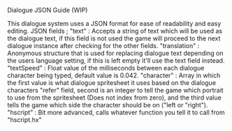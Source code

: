 Dialogue JSON Guide (WIP)

This dialogue system uses a JSON format for ease of readability and easy editing.
JSON fields ;
"text" : Accepts a string of text which will be used as the dialogue text, if this field is not used the game will proceed to the next dialogue instance after checking for the other fields.
"translation" : Anonymous structure that is used for replacing dialogue text depending on the users language setting, if this is left empty it'll use the text field instead.
"textSpeed" : Float value of the milliseconds between each dialogue character being typed, default value is 0.042.
"character" : Array in which the first value is what dialogue spritesheet it uses based on the dialogue characters "refer" field, second is an integer to tell the game which portrait to use from the spritesheet (Does not index from zero), and the third value tells the game which side the character should be on ("left or "right").
"hscript" : Bit more advanced, calls whatever function you tell it to call from "hscript.hx"
